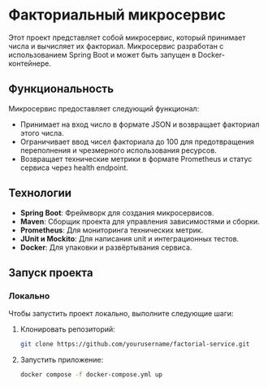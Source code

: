 # Факториальный микросервис

Этот проект представляет собой микросервис, который принимает числа и вычисляет их факториал. Микросервис разработан с использованием Spring Boot и может быть запущен в Docker-контейнере.

## Функциональность

Микросервис предоставляет следующий функционал:

- Принимает на вход число в формате JSON и возвращает факториал этого числа.
- Ограничивает ввод чисел факториала до 100 для предотвращения переполнения и чрезмерного использования ресурсов.
- Возвращает технические метрики в формате Prometheus и статус сервиса через health endpoint.

## Технологии

- **Spring Boot**: Фреймворк для создания микросервисов.
- **Maven**: Сборщик проекта для управления зависимостями и сборки.
- **Prometheus**: Для мониторинга технических метрик.
- **JUnit и Mockito**: Для написания unit и интеграционных тестов.
- **Docker**: Для упаковки и развёртывания сервиса.

## Запуск проекта

### Локально

Чтобы запустить проект локально, выполните следующие шаги:

1. Клонировать репозиторий:
   ```bash
   git clone https://github.com/yourusername/factorial-service.git
2. Запустить приложение:
   ```bash
   docker compose -f docker-compose.yml up                                                          



